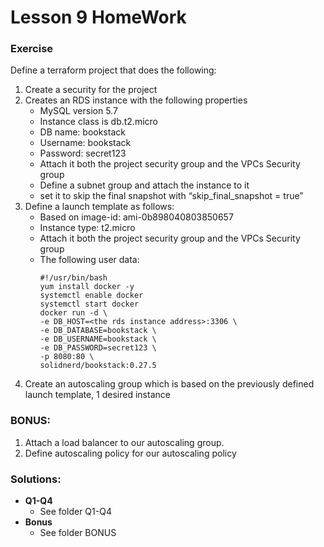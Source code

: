 # Lesson 9 HomeWork

### **Exercise**

Define a terraform project that does the following:
1. Create a security for the project
2. Creates an RDS instance with the following properties
    - MySQL version 5.7
    - Instance class is db.t2.micro
    - DB name: bookstack
    - Username: bookstack
    - Password: secret123
    - Attach it both the project security group and the VPCs Security group
    - Define a subnet group and attach the instance to it
    - set it to skip the final snapshot with “skip_final_snapshot = true”
3. Define a launch template as follows:
    - Based on image-id: ami-0b898040803850657
    - Instance type: t2.micro
    - Attach it both the project security group and the VPCs Security group
    - The following user data:
        ```shell script
        #!/usr/bin/bash
        yum install docker -y
        systemctl enable docker
        systemctl start docker
        docker run -d \
        -e DB_HOST=<the rds instance address>:3306 \
        -e DB_DATABASE=bookstack \
        -e DB_USERNAME=bookstack \
        -e DB_PASSWORD=secret123 \
        -p 8080:80 \
        solidnerd/bookstack:0.27.5
        ```
4. Create an autoscaling group which is based on the previously defined launch template, 1 desired instance

### **BONUS:**
1. Attach a load balancer to our autoscaling group.
2. Define autoscaling policy for our autoscaling policy

### **Solutions:**
* **Q1-Q4**
    - See folder Q1-Q4
* **Bonus**
    - See folder BONUS